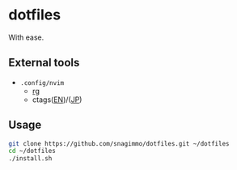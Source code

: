 # dotfiles

With ease.

## External tools

- `.config/nvim`
  - [rg](https://github.com/BurntSushi/ripgrep)
  - ctags([EN](http://ctags.sourceforge.net))/([JP](https://hp.vector.co.jp/authors/VA025040/ctags/))

## Usage

```bash
git clone https://github.com/snagimmo/dotfiles.git ~/dotfiles
cd ~/dotfiles
./install.sh
```
